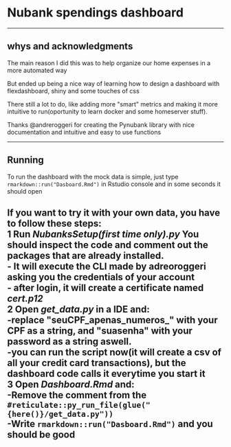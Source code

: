 # Nubank spendings dashboard
----------------------------------------------------------------

**whys and acknowledgments**
----------------------------------------------------------------

The main reason I did this was to help organize our home expenses in a more automated way

But ended up being a nice way of learning how to design a dashboard with flexdashboard, shiny and some touches of css

There still a lot to do, like adding more "smart" metrics and making it more intuitive to run(oportunity to learn docker and some homeserver stuff).

Thanks @andreroggeri for creating the Pynubank library with nice documentation and intuitive and easy to use functions 

----------------------------------------------------------------

**Running**
----------------------------------------------------------------

To run the dashboard with the mock data is simple, just type `rmarkdown::run("Dasboard.Rmd")` in Rstudio console and in some seconds it should open

If you want to try it with your own data, you have to follow these steps:<br>
1 Run *NubanksSetup(first time only).py* You should inspect the code and comment out the packages that are already installed.<br>
	- It will execute the CLI made by adreoroggeri asking you the credentials of your account<br>
	- after login, it will create a certificate named *cert.p12*<br>
2 Open *get_data.py* in a IDE and:<br>
	-replace "seuCPF_apenas_numeros_" with your CPF as a string, and "suasenha" with your password as a string aswell. <br>
	-you can run the script now(it will create a csv of all your credit card transactions), but the dashboard code calls it everytime you start it <br>
3 Open *Dashboard.Rmd* and:<br>
	-Remove the comment from the `#reticulate::py_run_file(glue("{here()}/get_data.py"))`<br>
	-Write `rmarkdown::run("Dasboard.Rmd")` and you should be good  <br>
<br>
-----------------------------------------------------------------

	